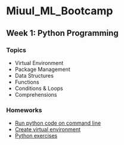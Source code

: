 # Miuul_ML_Bootcamp
## Week 1: Python Programming
### **Topics**
 * Virtual Environment
 * Package Management
 * Data Structures
 * Functions
 * Conditions & Loops
 * Comprehensions
### **Homeworks**
 * [Run python code on command line]()
 * [Create virtual environment]()
 * [Python exercises]()
